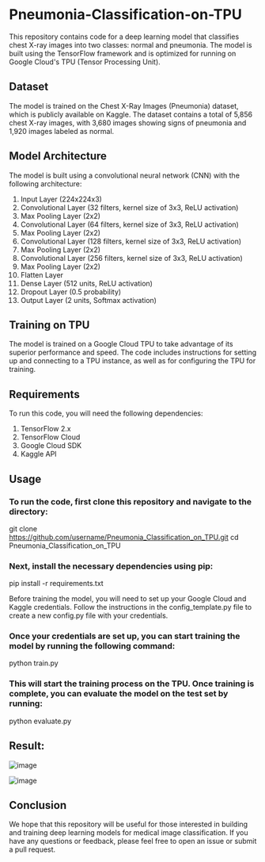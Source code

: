 # Pneumonia-Classification-on-TPU


This repository contains code for a deep learning model that classifies chest X-ray images into two classes: normal and pneumonia. The model is built using the TensorFlow framework and is optimized for running on Google Cloud's TPU (Tensor Processing Unit).

## Dataset
The model is trained on the Chest X-Ray Images (Pneumonia) dataset, which is publicly available on Kaggle. The dataset contains a total of 5,856 chest X-ray images, with 3,680 images showing signs of pneumonia and 1,920 images labeled as normal.

## Model Architecture
The model is built using a convolutional neural network (CNN) with the following architecture:

1. Input Layer (224x224x3)
2. Convolutional Layer (32 filters, kernel size of 3x3, ReLU activation)
3. Max Pooling Layer (2x2)
4. Convolutional Layer (64 filters, kernel size of 3x3, ReLU activation)
5. Max Pooling Layer (2x2)
6. Convolutional Layer (128 filters, kernel size of 3x3, ReLU activation)
7. Max Pooling Layer (2x2)
8. Convolutional Layer (256 filters, kernel size of 3x3, ReLU activation)
9. Max Pooling Layer (2x2)
10. Flatten Layer
11. Dense Layer (512 units, ReLU activation)
12. Dropout Layer (0.5 probability)
13. Output Layer (2 units, Softmax activation)

## Training on TPU
The model is trained on a Google Cloud TPU to take advantage of its superior performance and speed. The code includes instructions for setting up and connecting to a TPU instance, as well as for configuring the TPU for training.

## Requirements
To run this code, you will need the following dependencies:

1. TensorFlow 2.x
2. TensorFlow Cloud
3. Google Cloud SDK
4. Kaggle API

## Usage
### To run the code, first clone this repository and navigate to the directory:

git clone https://github.com/username/Pneumonia_Classification_on_TPU.git cd Pneumonia_Classification_on_TPU


### Next, install the necessary dependencies using pip:

pip install -r requirements.txt


Before training the model, you will need to set up your Google Cloud and Kaggle credentials. Follow the instructions in the config_template.py file to create a new config.py file with your credentials.


### Once your credentials are set up, you can start training the model by running the following command:

python train.py


### This will start the training process on the TPU. Once training is complete, you can evaluate the model on the test set by running:

python evaluate.py


## Result:

![image](https://github.com/PurnaChandar26/Pneumonia-Classification-on-TPU/assets/97793147/28d5ac0d-a97d-4e8f-b77d-a45817c93fa9)

![image](https://github.com/PurnaChandar26/Pneumonia-Classification-on-TPU/assets/97793147/7858d0fc-080e-43f5-bcb8-059e77456726)

## Conclusion

We hope that this repository will be useful for those interested in building and training deep learning models for medical image classification. If you have any questions or feedback, please feel free to open an issue or submit a pull request.


